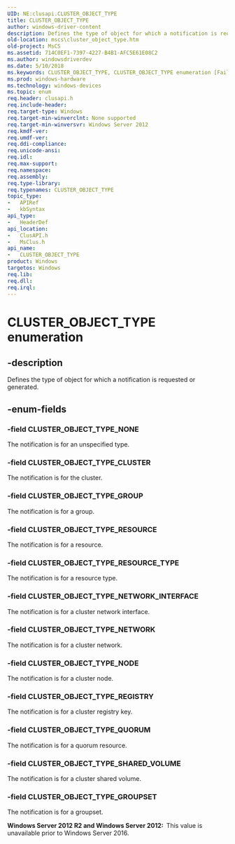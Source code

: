 ```yaml
---
UID: NE:clusapi.CLUSTER_OBJECT_TYPE
title: CLUSTER_OBJECT_TYPE
author: windows-driver-content
description: Defines the type of object for which a notification is requested or generated.
old-location: mscs\cluster_object_type.htm
old-project: MsCS
ms.assetid: 714C0EF1-7397-4227-B4B1-AFC5E61E08C2
ms.author: windowsdriverdev
ms.date: 5/10/2018
ms.keywords: CLUSTER_OBJECT_TYPE, CLUSTER_OBJECT_TYPE enumeration [Failover Cluster], CLUSTER_OBJECT_TYPE_CLUSTER, CLUSTER_OBJECT_TYPE_GROUP, CLUSTER_OBJECT_TYPE_GROUPSET, CLUSTER_OBJECT_TYPE_NETWORK, CLUSTER_OBJECT_TYPE_NETWORK_INTERFACE, CLUSTER_OBJECT_TYPE_NODE, CLUSTER_OBJECT_TYPE_NONE, CLUSTER_OBJECT_TYPE_QUORUM, CLUSTER_OBJECT_TYPE_REGISTRY, CLUSTER_OBJECT_TYPE_RESOURCE, CLUSTER_OBJECT_TYPE_RESOURCE_TYPE, CLUSTER_OBJECT_TYPE_SHARED_VOLUME, clusapi/CLUSTER_OBJECT_TYPE, clusapi/CLUSTER_OBJECT_TYPE_CLUSTER, clusapi/CLUSTER_OBJECT_TYPE_GROUP, clusapi/CLUSTER_OBJECT_TYPE_GROUPSET, clusapi/CLUSTER_OBJECT_TYPE_NETWORK, clusapi/CLUSTER_OBJECT_TYPE_NETWORK_INTERFACE, clusapi/CLUSTER_OBJECT_TYPE_NODE, clusapi/CLUSTER_OBJECT_TYPE_NONE, clusapi/CLUSTER_OBJECT_TYPE_QUORUM, clusapi/CLUSTER_OBJECT_TYPE_REGISTRY, clusapi/CLUSTER_OBJECT_TYPE_RESOURCE, clusapi/CLUSTER_OBJECT_TYPE_RESOURCE_TYPE, clusapi/CLUSTER_OBJECT_TYPE_SHARED_VOLUME, msclus/CLUSTER_OBJECT_TYPE, msclus/CLUSTER_OBJECT_TYPE_CLUSTER, msclus/CLUSTER_OBJECT_TYPE_GROUP, msclus/CLUSTER_OBJECT_TYPE_GROUPSET, msclus/CLUSTER_OBJECT_TYPE_NETWORK, msclus/CLUSTER_OBJECT_TYPE_NETWORK_INTERFACE, msclus/CLUSTER_OBJECT_TYPE_NODE, msclus/CLUSTER_OBJECT_TYPE_NONE, msclus/CLUSTER_OBJECT_TYPE_QUORUM, msclus/CLUSTER_OBJECT_TYPE_REGISTRY, msclus/CLUSTER_OBJECT_TYPE_RESOURCE, msclus/CLUSTER_OBJECT_TYPE_RESOURCE_TYPE, msclus/CLUSTER_OBJECT_TYPE_SHARED_VOLUME, mscs.cluster_object_type
ms.prod: windows-hardware
ms.technology: windows-devices
ms.topic: enum
req.header: clusapi.h
req.include-header: 
req.target-type: Windows
req.target-min-winverclnt: None supported
req.target-min-winversvr: Windows Server 2012
req.kmdf-ver: 
req.umdf-ver: 
req.ddi-compliance: 
req.unicode-ansi: 
req.idl: 
req.max-support: 
req.namespace: 
req.assembly: 
req.type-library: 
req.typenames: CLUSTER_OBJECT_TYPE
topic_type:
-	APIRef
-	kbSyntax
api_type:
-	HeaderDef
api_location:
-	ClusAPI.h
-	MsClus.h
api_name:
-	CLUSTER_OBJECT_TYPE
product: Windows
targetos: Windows
req.lib: 
req.dll: 
req.irql: 
---
```


# CLUSTER_OBJECT_TYPE enumeration


## -description


Defines the type of object for which a notification is requested or generated.


## -enum-fields




### -field CLUSTER_OBJECT_TYPE_NONE

The notification is for an unspecified type.


### -field CLUSTER_OBJECT_TYPE_CLUSTER

The notification is for the cluster.


### -field CLUSTER_OBJECT_TYPE_GROUP

The notification is for a group.


### -field CLUSTER_OBJECT_TYPE_RESOURCE

The notification is for a resource.


### -field CLUSTER_OBJECT_TYPE_RESOURCE_TYPE

The notification is for a resource type.


### -field CLUSTER_OBJECT_TYPE_NETWORK_INTERFACE

The notification is for a cluster network interface.


### -field CLUSTER_OBJECT_TYPE_NETWORK

The notification is for a cluster network.


### -field CLUSTER_OBJECT_TYPE_NODE

The notification is for a cluster node.


### -field CLUSTER_OBJECT_TYPE_REGISTRY

The notification is for a cluster registry key.


### -field CLUSTER_OBJECT_TYPE_QUORUM

The notification is for a quorum resource.


### -field CLUSTER_OBJECT_TYPE_SHARED_VOLUME

The notification is for a cluster shared volume.


### -field CLUSTER_OBJECT_TYPE_GROUPSET

The notification is for a groupset.

<b>Windows Server 2012 R2 and Windows Server 2012:  </b>This value is unavailable prior to Windows Server 2016.

